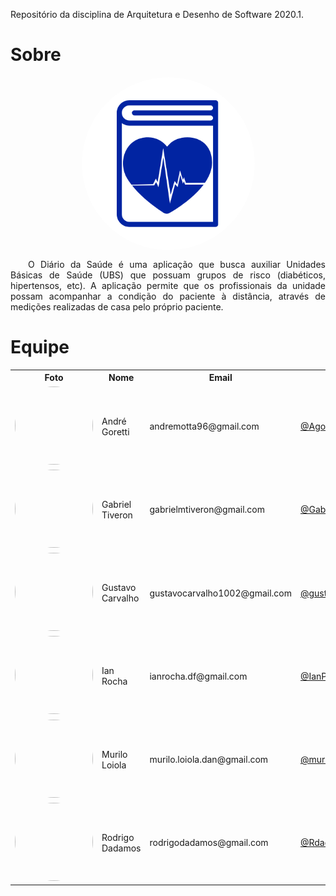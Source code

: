   Repositório da disciplina de Arquitetura e Desenho de Software 2020.1.

# Sobre

<img src="./img/logo.png" alt="Logo" style="margin: 0 auto; display:block; border-radius: 50%">

<p align="justify">&emsp;&emsp;O Diário da Saúde é uma aplicação que busca auxiliar Unidades Básicas de Saúde (UBS) que possuam grupos de risco (diabéticos, hipertensos, etc). A aplicação permite que os profissionais da unidade possam acompanhar a condição do paciente à distância, através de medições realizadas de casa pelo próprio paciente.</p>

# Equipe


<div class="table_middle_align">
  <table>
    <tr>
     <th>Foto</th>
     <th>Nome</th>
     <th>Email</th>
     <th>GitHub</th>
    </tr>
    <tr>
     <td><img width="125" height="125" style="border-radius: 50%" src="https://avatars2.githubusercontent.com/u/40605515?s=460&v=4"></td>
     <td> André Goretti</td>
     <td>andremotta96@gmail.com</td>
     <td><a href="https://github.com/Agoretti">@Agoretti</a></td>
    </tr> 
    <tr>
     <td><img width="125" height="125" style="border-radius: 50%" src="https://avatars3.githubusercontent.com/u/38288533?s=400&u=e35ada40392695b7a1fa060fc187d97245ad394e&v=4"></td>
     <td> Gabriel Tiveron</td>
     <td>gabrielmtiveron@gmail.com</td>
     <td><a href="https://github.com/GabrielTiveron">@GabrielTiveron</a></td>
    </tr>
    <tr>
     <td><img width="125" height="125" style="border-radius: 50%" src="https://avatars1.githubusercontent.com/u/23438547?s=400&u=cc927734d57a99e6e1a4c72cfe371617ef52ffc0&v=4"></td>
     <td> Gustavo Carvalho</td>
     <td>gustavocarvalho1002@gmail.com</td>
     <td><a href="https://github.com/gustavocarvalho1002">@gustavocarvalho1002</a></td>
    </tr>
    <tr>
     <td><img width="125" height="125" style="border-radius: 50%" src="https://avatars2.githubusercontent.com/u/42422835?s=460&v=4"></td>
     <td> Ian Rocha</td>
     <td>ianrocha.df@gmail.com</td>
     <td><a href="https://github.com/IanPSRocha">@IanPSRocha</a></td>
    </tr>
    <tr>
     <td><img width="125" height="125" style="border-radius: 50%" src="https://avatars2.githubusercontent.com/u/48605413?s=460&v=4"></td>
     <td> Murilo Loiola</td>
     <td>murilo.loiola.dan@gmail.com</td>
     <td><a href="https://github.com/murilo-dan">@murilo-dan</a></td>
    </tr>
    <tr>
     <td><img width="125" height="125" style="border-radius: 50%" src="https://avatars0.githubusercontent.com/u/17864231?s=460&v=4"></td>
     <td>  Rodrigo Dadamos</td>
     <td>rodrigodadamos@gmail.com</td>
     <td><a href="https://github.com/Rdadamos">@Rdadamos</a></td>
    </tr>    

</div>
